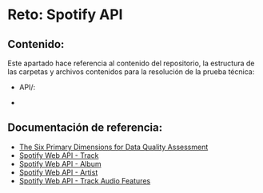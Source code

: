 # Reto: Spotify API

## Contenido:

Este apartado hace referencia al contenido del repositorio, la estructura de las carpetas y archivos contenidos para la resolución de la prueba técnica:

* API/: 

* 
## Documentación de referencia:

* [The Six Primary Dimensions for Data Quality Assessment](https://www.sbctc.edu/resources/documents/colleges-staff/commissions-councils/dgc/data-quality-deminsions.pdf)
* [Spotify Web API - Track](https://developer.spotify.com/documentation/web-api/reference/get-track)
* [Spotify Web API - Album](https://developer.spotify.com/documentation/web-api/reference/get-an-album)
* [Spotify Web API - Artist](https://developer.spotify.com/documentation/web-api/reference/get-an-artist)
* [Spotify Web API - Track Audio Features](https://developer.spotify.com/documentation/web-api/reference/get-audio-features)

